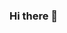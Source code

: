 ### Hi there 👋

<!--
**manasasamaga/manasasamaga** is a ✨ _special_ ✨ repository because its `README.md` (this file) appears on your GitHub profile.

Here are some ideas to get you started:

- 🔭 I’m currently working on ...
- 🌱 I’m currently learning full stack development, system design, data structures and algorithms, artificial intelligence, quantum computing and blockchain
- 👯 I’m looking to collaborate on ...
- 🤔 I’m looking for help with ...
- 💬 Ask me about ...
- 📫 How to reach me: manasasb17@gmail.com
- 😄 Pronouns: ...
- ⚡ Fun fact: ...

-->
